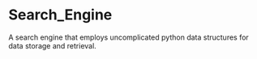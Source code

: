 # Search_Engine
 A search engine that employs uncomplicated python data structures for data storage and retrieval.

